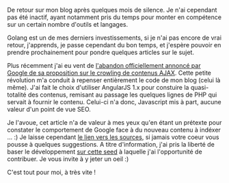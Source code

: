 De retour sur mon blog après quelques mois de silence. Je n'ai cependant pas été inactif, ayant notamment pris du temps pour monter en compétence sur un certain nombre d'outils et langages.

Golang est un de mes derniers investissements, si je n'ai pas encore de vrai retour, j'apprends, je passe cependant du bon temps, et j'espère pouvoir en prendre prochainement pour pondre quelques articles sur le sujet.

Plus récemment j'ai eu vent de [l'abandon officiellement annoncé par Google de sa proposition sur le crowling de contenus AJAX](http://googlewebmastercentral.blogspot.fr/2015/10/deprecating-our-ajax-crawling-scheme.html).
Cette petite révolution m'a conduit à repenser entièrement le code de mon blog (celui là même). J'ai fait le choix d'utiliser AngularJS 1.x pour constuire la quasi-totalité des contenus, remisant au passage les quelques lignes de PHP qui servait à fournir le contenu. Celui-ci n'a donc, Javascript mis à part, aucune valeur d'un point de vue SEO.

Je l'avoue, cet article n'a de valeur à mes yeux qu'en étant un prétexte pour constater le comportement de Google face à du nouveau contenu à indéxer ... :) Je laisse cependant [le lien vers les sources](https://github.com/aubm/aubm-website), si jamais votre coeur vous pousse à quelques suggestions. A titre d'information, j'ai pris la liberté de baser le développement [sur cette seed](https://github.com/davinkevin/angularjs-jspm-seed) à laquelle j'ai l'opportunité de contribuer. Je vous invite à y jeter un oeil :)

C'est tout pour moi, à très vite !
